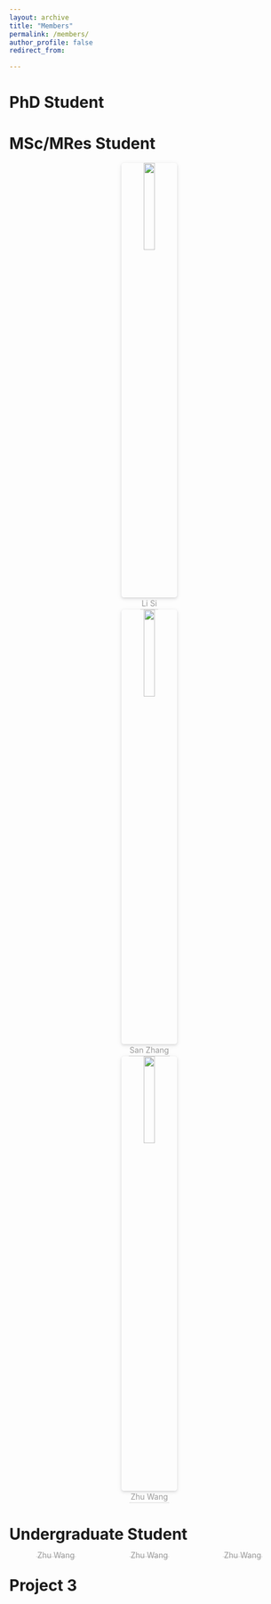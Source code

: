 ```yaml
---
layout: archive
title: "Members"
permalink: /members/
author_profile: false
redirect_from:

---
```



# PhD Student


# MSc/MRes Student

<center>
    <img style="border-radius: 0.3125em;
    box-shadow: 0 2px 4px 0 rgba(34,36,38,.12),0 2px 10px 0 rgba(34,36,38,.08);" 
    src="/site/images/my-research-area.drawio.png" width = "20%">
    <br>
    <div style="color:orange; border-bottom: 1px solid #d9d9d9;
    display: inline-block;
    color: #999;
    padding: 2px;">Li Si</div>
</center>
<center>
    <img style="border-radius: 0.3125em;
    box-shadow: 0 2px 4px 0 rgba(34,36,38,.12),0 2px 10px 0 rgba(34,36,38,.08);" 
    src="/site/images/my-research-area.drawio.png" width = "20%">
    <br>
    <div style="color:orange; border-bottom: 1px solid #d9d9d9;
    display: inline-block;
    color: #999;
    padding: 2px;">San Zhang</div>
</center>
<center>
    <img style="border-radius: 0.3125em;
    box-shadow: 0 2px 4px 0 rgba(34,36,38,.12),0 2px 10px 0 rgba(34,36,38,.08);" 
    src="/site/images/my-research-area.drawio.png" width = "20%">
    <br>
    <div style="color:orange; border-bottom: 1px solid #d9d9d9;
    display: inline-block;
    color: #999;
    padding: 2px;">Zhu Wang</div>
</center>

# Undergraduate Student

<html>
<head>
    <meta charset="UTF-8">
    <meta name="viewport"
          content="width=device-width, user-scalable=no, initial-scale=1.0, maximum-scale=1.0, minimum-scale=1.0">
    <meta http-equiv="X-UA-Compatible" content="ie=edge">
    <title>flex布局，子元素均分父级div</title>
    <style type="text/css">
    	.footer{width:device-width;height:device-height;margin:10px auto;background:#ddd}
    	.footer .items{width:100%;display:flex}
		.footer .items div{flex:1;height:0px;line-height:0px;text-align:center}
    </style>
</head>
<body>
	<div class="footer">
		<div class="items">
			<div style="background:grey"><center>
    			<img style="border-radius: 0.3125em;
   			box-shadow: 0 2px 4px 0 rgba(34,36,38,.12),0 2px 10px 0 rgba(34,36,38,.08);" 
   	 		src="/site/images/my-research-area.drawio.png" width = "90%">
   	 		<br>
    			<div style="color:grey; border-bottom: 1px solid #d9d9d9;
    			display: inline-block;
    			color: #999;
    			padding: 2px;">Zhu Wang</div>
			</center></div>
			<div style="background:grey"><center>
    			<img style="border-radius: 0.3125em;
   			box-shadow: 0 2px 4px 0 rgba(34,36,38,.12),0 2px 10px 0 rgba(34,36,38,.08);" 
   	 		src="/site/images/my-research-area.drawio.png" width = "90%">
   	 		<br>
    			<div style="color:orange; border-bottom: 1px solid #d9d9d9;
    			display: inline-block;
    			color: #999;
    			padding: 2px;">Zhu Wang</div>
			</center></div>
			<div style="background:orange"><center>
    			<img style="border-radius: 0.3125em;
   			box-shadow: 0 2px 4px 0 rgba(34,36,38,.12),0 2px 10px 0 rgba(34,36,38,.08);" 
   	 		src="/site/images/my-research-area.drawio.png" width = "90%">
   	 		<br>
    			<div style="color:orange; border-bottom: 1px solid #d9d9d9;
    			display: inline-block;
    			color: #999;
    			padding: 2px;">Zhu Wang</div>
			</center></div>
		</div>
	</div>
</body>
</html>

# Project 3
